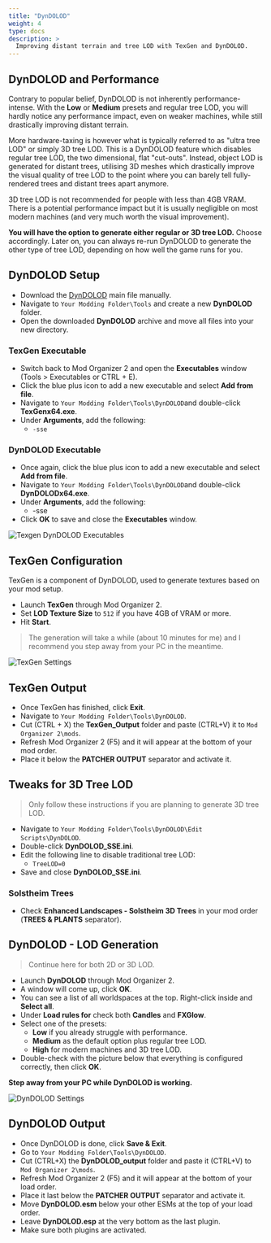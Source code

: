 ```yaml
---
title: "DynDOLOD"
weight: 4
type: docs
description: >
  Improving distant terrain and tree LOD with TexGen and DynDOLOD.
---
```


## DynDOLOD and Performance

Contrary to popular belief, DynDOLOD is not inherently performance-intense. With the **Low** or **Medium** presets and regular tree LOD, you will hardly notice any performance impact, even on weaker machines, while still drastically improving distant terrain.

More hardware-taxing is however what is typically referred to as "ultra tree LOD" or simply 3D tree LOD. This is a DynDOLOD feature which disables regular tree LOD, the two dimensional, flat "cut-outs". Instead, object LOD is generated for distant trees, utilising 3D meshes which drastically improve the visual quality of tree LOD to the point where you can barely tell fully-rendered trees and distant trees apart anymore.

3D tree LOD is not recommended for people with less than 4GB VRAM. There is a potential performance impact but it is usually negligible on most modern machines (and very much worth the visual improvement).

**You will have the option to generate either regular or 3D tree LOD.** Choose accordingly. Later on, you can always re-run DynDOLOD to generate the other type of tree LOD, depending on how well the game runs for you.

## DynDOLOD Setup

* Download the [DynDOLOD](https://www.nexusmods.com/skyrimspecialedition/mods/32382) main file manually.
* Navigate to `Your Modding Folder\Tools` and create a new **DynDOLOD** folder.
* Open the downloaded **DynDOLOD** archive and move all files into your new directory.

### TexGen Executable

* Switch back to Mod Organizer 2 and open the **Executables** window (Tools > Executables or CTRL + E).
* Click the blue plus icon to add a new executable and select **Add from file**.
* Navigate to `Your Modding Folder\Tools\DynDOLOD`and double-click **TexGenx64.exe**.
* Under **Arguments**, add the following:
  * `-sse`

### DynDOLOD Executable

* Once again, click the blue plus icon to add a new executable and select **Add from file**.
* Navigate to `Your Modding Folder\Tools\DynDOLOD`and double-click **DynDOLODx64.exe**.
* Under **Arguments**, add the following:
  * -sse
* Click **OK** to save and close the **Executables** window.

![Texgen DynDOLOD Executables](/Pictures/skyrim-se/finalisation/texgen-dyndolod-executables.png)

## TexGen Configuration

TexGen is a component of DynDOLOD, used to generate textures based on your mod setup.

* Launch **TexGen** through Mod Organizer 2.
* Set **LOD Texture Size** to `512` if you have 4GB of VRAM or more.
* Hit **Start**.

> The generation will take a while (about 10 minutes for me) and I recommend you step away from your PC in the meantime.

![TexGen Settings](/Pictures/skyrim-se/finalisation/texgen-settings.png)

## TexGen Output

* Once TexGen has finished, click **Exit**.
* Navigate to `Your Modding Folder\Tools\DynDOLOD`.
* Cut (CTRL + X) the **TexGen_Output** folder and paste (CTRL+V) it to `Mod Organizer 2\mods`.
* Refresh Mod Organizer 2 (F5) and it will appear at the bottom of your mod order.
* Place it below the **PATCHER OUTPUT** separator and activate it.

## Tweaks for 3D Tree LOD

> Only follow these instructions if you are planning to generate 3D tree LOD.

- Navigate to `Your Modding Folder\Tools\DynDOLOD\Edit Scripts\DynDOLOD`.
- Double-click **DynDOLOD_SSE.ini**.
- Edit the following line to disable traditional tree LOD:
  * `TreeLOD=0`
- Save and close **DynDOLOD_SSE.ini**.

### Solstheim Trees

- Check **Enhanced Landscapes - Solstheim 3D Trees** in your mod order (**TREES & PLANTS** separator).

## DynDOLOD - LOD Generation

> Continue here for both 2D or 3D LOD.

* Launch **DynDOLOD** through Mod Organizer 2.
* A window will come up, click **OK**.
* You can see a list of all worldspaces at the top. Right-click inside and **Select all**.
* Under **Load rules for** check both **Candles** and **FXGlow**.
* Select one of the presets:
  * **Low** if you already struggle with performance.
  * **Medium** as the default option plus regular tree LOD.
  * **High** for modern machines and 3D tree LOD.
* Double-check with the picture below that everything is configured correctly, then click **OK**.

**Step away from your PC while DynDOLOD is working.**

![DynDOLOD Settings](/Pictures/skyrim-se/finalisation/dyndolod-settings.png)

## DynDOLOD Output

* Once DynDOLOD is done, click **Save & Exit**.
* Go to `Your Modding Folder\Tools\DynDOLOD`.
* Cut (CTRL+X) the **DynDOLOD_output** folder and paste it (CTRL+V) to `Mod Organizer 2\mods`.
* Refresh Mod Organizer 2 (F5) and it will appear at the bottom of your load order.
* Place it last below the **PATCHER OUTPUT** separator and activate it.
* Move **DynDOLOD.esm** below your other ESMs at the top of your load order.
* Leave **DynDOLOD.esp** at the very bottom as the last plugin.
* Make sure both plugins are activated.